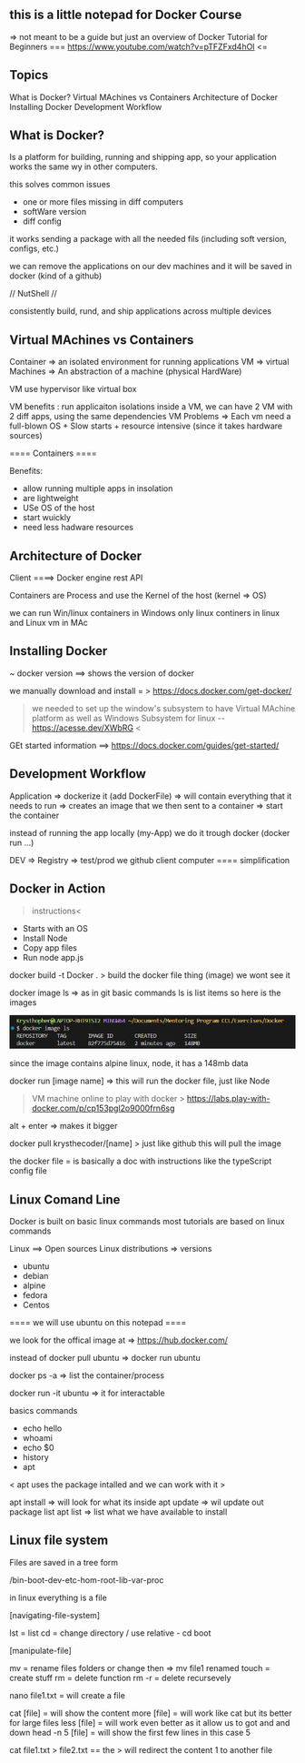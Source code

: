 ## this is a little notepad for Docker Course  ##

=> not meant to be a guide but just an overview of Docker Tutorial for Beginners === https://www.youtube.com/watch?v=pTFZFxd4hOI  <=


##  Topics   ##

What is Docker?
Virtual MAchines vs Containers
Architecture of Docker
Installing Docker
Development Workflow

## What is Docker? ##

Is a platform for building, running and shipping app, so your application works the same wy in other computers.

this solves common issues 
- one or more files missing in diff computers
- softWare version 
- diff config 

it works sending a package with all the needed fils (including soft version, configs, etc.)

we can remove the applications on our dev machines and it will be saved in docker (kind of a github)



// NutShell //

consistently build, rund, and ship applications across multiple devices


## Virtual MAchines vs Containers ##

Container  => an isolated environment for running applications
VM => virtual Machines => An abstraction of a machine (physical HardWare)


VM use hypervisor like virtual box 

VM benefits : run applicaiton isolations inside a VM, we can have 2 VM with 2 diff apps, using the same dependencies
VM Problems => Each vm need a full-blown OS  + Slow starts + resource intensive (since it takes hardware sources)

==== Containers ====

Benefits:
- allow running multiple apps in insolation
- are lightweight
- USe OS of the host
- start wuickly
- need less hadware resources




## Architecture of Docker ##

Client    ====>  Docker engine
        rest API

Containers are Process and use the Kernel of the host (kernel => OS)

we can run Win/linux containers in Windows
only linux continers in linux
and Linux vm in MAc



##  Installing Docker  ##

~ docker version  ==> shows the version of docker

we manually download and install = > https://docs.docker.com/get-docker/

> we needed to set up the window's subsystem to have Virtual MAchine platform as well as Windows Subsystem for linux -- https://acesse.dev/XWbRG <

GEt started information ==> https://docs.docker.com/guides/get-started/



##   Development Workflow  ##

Application => dockerize it (add DockerFile) => will contain everything that it needs to run => creates an image that we then sent to a container => start the container 

instead of running the app locally (my-App) we do it trough docker (docker run ...)

DEV    =>    Registry    =>   test/prod
we            github            client computer  ==== simplification



##    Docker in Action ##


>instructions<

- Starts with an OS
- Install Node
- Copy app files
- Run node app.js

docker build -t Docker .  > build the docker file thing (image) we wont see it

docker image ls => as in git basic commands ls is list items so here is the images

![example from the cli](image.png)

since the image contains alpine linux, node, it has a 148mb data

docker run [image name] => this will run the docker file, just like Node

> VM machine online to play with docker > https://labs.play-with-docker.com/p/cp153pgl2o9000frn6sg

alt + enter => makes it bigger

docker pull krysthecoder/[name] > just like github this will pull the image

the docker file = is basically a doc with instructions like the typeScript config file


##   Linux Comand Line  ##

Docker is built on basic linux commands
most tutorials are based on linux commands 

Linux ==> Open sources
Linux distributions => versions
- ubuntu
- debian
- alpine
- fedora
- Centos

==== we will use ubuntu on this notepad ====

we look for the offical image at =>  https://hub.docker.com/

instead of docker pull ubuntu => docker run ubuntu

docker ps -a => list the container/process

docker run -it ubuntu => it for interactable


basics commands
- echo hello
- whoami
- echo $0
- history
- apt


< apt uses the package intalled and we can work with it >

apt install => will look for what its inside
apt  update => wil update out package list
apt list => list what we have available to install

## Linux file system ##

Files are saved in a tree form


/bin-boot-dev-etc-hom-root-lib-var-proc

in linux everything is a file

[navigating-file-system]

lst = list
cd = change directory / use relative - cd boot

<comands-are-files-stored-bin-folder>

[manipulate-file]

mv = rename files folders or change then  => mv file1 renamed
touch = create stuff
rm = delete function
rm -r = delete recursevely

nano file1.txt = will create a file

cat [file] = will show the content
more [file] = will work like cat but its better for large files
less [file] = will work even better as it allow us to got and and down
head -n 5 [file] = will show the first few lines in this case 5


cat file1.txt > file2.txt == the > will redirect the content 1 to another file

